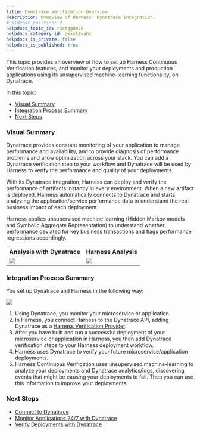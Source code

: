 ```yaml
---
title: Dynatrace Verification Overview
description: Overview of Harness' Dynatrace integration.
# sidebar_position: 2
helpdocs_topic_id: r3xtgg0e2k
helpdocs_category_id: zxxvl8vahz
helpdocs_is_private: false
helpdocs_is_published: true
---
```


This topic provides an overview of how to set up Harness Continuous Verification features, and monitor your deployments and production applications using its unsupervised machine-learning functionality, on Dynatrace.

In this topic:

* [Visual Summary](#visual_summary)
* [Integration Process Summary](#integration_process_summary)
* [Next Steps](#next_steps)

### Visual Summary

Dynatrace provides constant monitoring of your application to manage performance and availability, and to provide diagnosis of performance problems and allow optimization across your stack. You can add a Dynatrace verification step to your workflow and Dynatrace will be used by Harness to verify the performance and quality of your deployments.

With its Dynatrace integration, Harness can deploy and verify the performance of artifacts instantly in every environment. When a new artifact is deployed, Harness automatically connects to Dynatrace and starts analyzing the application/service performance data to understand the real business impact of each deployment.

Harness applies unsupervised machine learning (Hidden Markov models and Symbolic Aggregate Representation) to understand whether performance deviated for key business transactions and flags performance regressions accordingly.



|  |  |
| --- | --- |
| **Analysis with Dynatrace** | **Harness Analysis** |
| ![](./static/dynatrace-left.png) | ![](./static/dynatrace-right.png) |

### Integration Process Summary

You set up Dynatrace and Harness in the following way:

![](./static/dynatrace-verification-overview-37.png)

1. Using Dynatrace, you monitor your microservice or application.
2. In Harness, you connect Harness to the Dynatrace API, adding Dynatrace as a [Harness Verification Provider](what-is-cv.md).
3. After you have built and run a successful deployment of your microservice or application in Harness, you then add Dynatrace verification steps to your Harness deployment workflow.
4. Harness uses Dynatrace to verify your future microservice/application deployments.
5. Harness Continuous Verification uses unsupervised machine-learning to analyze your deployments and Dynatrace analytics/logs, discovering events that might be causing your deployments to fail. Then you can use this information to improve your deployments.

### Next Steps

* [Connect to Dynatrace](../../dynatrace-verification/1-dynatrace-connection-setup.md)
* [Monitor Applications 24/7 with Dynatrace](../../dynatrace-verification/2-24-7-service-guard-for-dynatrace.md)
* [Verify Deployments with Dynatrace](../../dynatrace-verification/3-verify-deployments-with-dynatrace.md)


